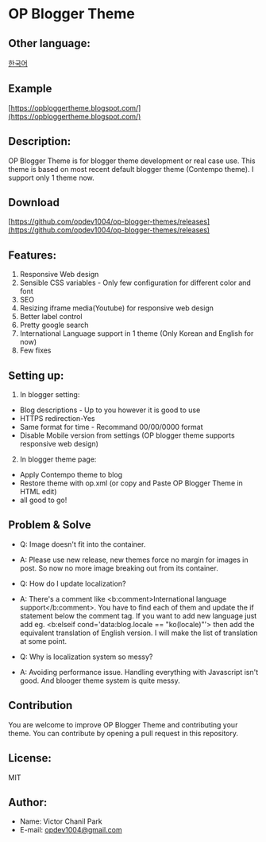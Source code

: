 # OP Blogger Theme
## Other language:
[한국어](/others/ko)

## Example
[https://opbloggertheme.blogspot.com/](https://opbloggertheme.blogspot.com/)

## Description:
OP Blogger Theme is for blogger theme development or real case use.
This theme is based on most recent default blogger theme (Contempo theme).
I support only 1 theme now.

## Download
[https://github.com/opdev1004/op-blogger-themes/releases](https://github.com/opdev1004/op-blogger-themes/releases)

## Features:
1. Responsive Web design
2. Sensible CSS variables - Only few configuration for different color and font
3. SEO
4. Resizing iframe media(Youtube) for responsive web design
5. Better label control
6. Pretty google search
7. International Language support in 1 theme (Only Korean and English for now)
8. Few fixes

## Setting up:
1. In blogger setting:
  * Blog descriptions - Up to you however it is good to use
  * HTTPS redirection-Yes
  * Same format for time - Recommand 00/00/0000 format
  * Disable Mobile version from settings (OP blogger theme supports responsive web design)

2. In blogger theme page:
  * Apply Contempo theme to blog
  * Restore theme with op.xml (or copy and Paste OP Blogger Theme in HTML edit)
  * all good to go!

## Problem & Solve
 * Q: Image doesn't fit into the container.
 * A: Please use new release, new themes force no margin for images in post. So now no more image breaking out from its container.

 * Q: How do I update localization?
 * A: There's a comment like <b:comment>International language support</b:comment>. You have to find each of them and update the if statement below the comment tag. If you want to add new language just add eg. <b:elseif cond='data:blog.locale == &quot;ko(locale)&quot;'> then add the equivalent translation of English version. I will make the list of translation at some point.

 * Q: Why is localization system so messy?
 * A: Avoiding performance issue. Handling everything with Javascript isn't good. And blooger theme system is quite messy.

## Contribution
You are welcome to improve OP Blogger Theme and contributing your theme.
You can contribute by opening a pull request in this repository.

## License:
MIT

## Author:
* Name: Victor Chanil Park
* E-mail: opdev1004@gmail.com
